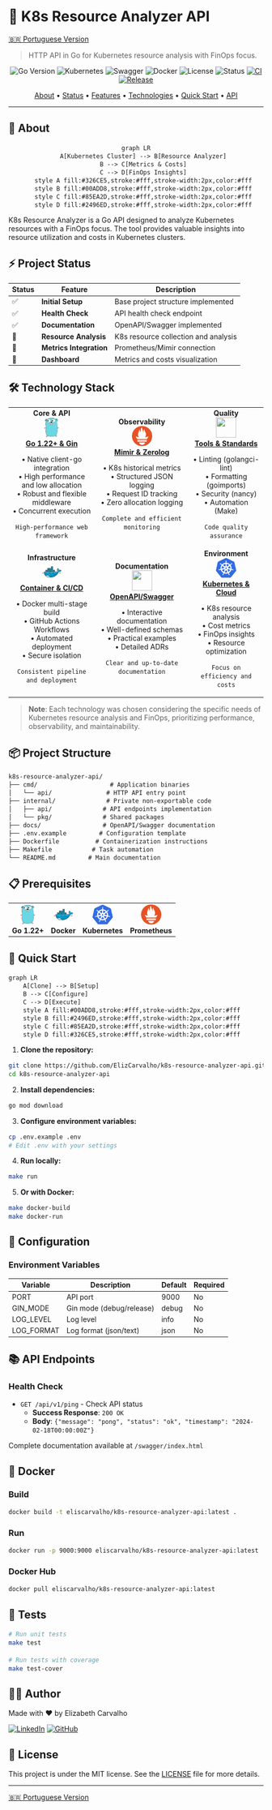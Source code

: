 # 🚀 K8s Resource Analyzer API

[🇧🇷 Portuguese Version](README.md)

> HTTP API in Go for Kubernetes resource analysis with FinOps focus.

<div align="center">

![Go Version](https://img.shields.io/badge/Go-1.22%2B-00ADD8?style=flat-square&logo=go)
![Kubernetes](https://img.shields.io/badge/Kubernetes-Analyzer-326CE5?style=flat-square&logo=kubernetes)
![Swagger](https://img.shields.io/badge/Swagger-Documentation-85EA2D?style=flat-square&logo=swagger)
![Docker](https://img.shields.io/badge/Docker-Ready-2496ED?style=flat-square&logo=docker)
![License](https://img.shields.io/badge/License-MIT-green.svg?style=flat-square)
![Status](https://img.shields.io/badge/Status-In%20Development-yellow?style=flat-square)
[![CI](https://github.com/ElizCarvalho/k8s-resource-analyzer-api/actions/workflows/ci.yml/badge.svg)](https://github.com/ElizCarvalho/k8s-resource-analyzer-api/actions/workflows/ci.yml)
[![Release](https://github.com/ElizCarvalho/k8s-resource-analyzer-api/actions/workflows/release.yml/badge.svg)](https://github.com/ElizCarvalho/k8s-resource-analyzer-api/actions/workflows/release.yml)

<p align="center">
  <a href="#-about">About</a> •
  <a href="#-project-status">Status</a> •
  <a href="#-features">Features</a> •
  <a href="#-technologies">Technologies</a> •
  <a href="#-quick-start">Quick Start</a> •
  <a href="#-api-endpoints">API</a>
</p>

</div>

<hr>

## 📌 About

<div align="center">

```mermaid
graph LR
    A[Kubernetes Cluster] --> B[Resource Analyzer]
    B --> C[Metrics & Costs]
    C --> D[FinOps Insights]
    style A fill:#326CE5,stroke:#fff,stroke-width:2px,color:#fff
    style B fill:#00ADD8,stroke:#fff,stroke-width:2px,color:#fff
    style C fill:#85EA2D,stroke:#fff,stroke-width:2px,color:#fff
    style D fill:#2496ED,stroke:#fff,stroke-width:2px,color:#fff
```

</div>

K8s Resource Analyzer is a Go API designed to analyze Kubernetes resources with a FinOps focus. The tool provides valuable insights into resource utilization and costs in Kubernetes clusters.

## ⚡ Project Status

| Status | Feature | Description |
|--------|---------|-------------|
| ✅ | **Initial Setup** | Base project structure implemented |
| ✅ | **Health Check** | API health check endpoint |
| ✅ | **Documentation** | OpenAPI/Swagger implemented |
| 🚧 | **Resource Analysis** | K8s resource collection and analysis |
| 🚧 | **Metrics Integration** | Prometheus/Mimir connection |
| 🚧 | **Dashboard** | Metrics and costs visualization |

## 🛠️ Technology Stack

<table>
  <tr>
    <td align="center">
      <b>Core & API</b><br/>
      <img src="https://raw.githubusercontent.com/devicons/devicon/master/icons/go/go-original.svg" width="40" height="40"/><br/>
      <a href="https://go.dev/"><b>Go 1.22+ & Gin</b></a>
      <p align="center">
        • Native client-go integration<br/>
        • High performance and low allocation<br/>
        • Robust and flexible middleware<br/>
        • Concurrent execution
      </p>
      <p align="center">
        <code>High-performance web framework</code>
      </p>
    </td>
    <td align="center">
      <b>Observability</b><br/>
      <img src="https://raw.githubusercontent.com/devicons/devicon/master/icons/prometheus/prometheus-original.svg" width="40" height="40"/><br/>
      <a href="https://grafana.com/oss/mimir/"><b>Mimir & Zerolog</b></a>
      <p align="center">
        • K8s historical metrics<br/>
        • Structured JSON logging<br/>
        • Request ID tracking<br/>
        • Zero allocation logging
      </p>
      <p align="center">
        <code>Complete and efficient monitoring</code>
      </p>
    </td>
    <td align="center">
      <b>Quality</b><br/>
      <img src="https://raw.githubusercontent.com/golangci/golangci-lint/master/assets/go.png" width="40" height="40"/><br/>
      <a href="https://golangci-lint.run/"><b>Tools & Standards</b></a>
      <p align="center">
        • Linting (golangci-lint)<br/>
        • Formatting (goimports)<br/>
        • Security (nancy)<br/>
        • Automation (Make)
      </p>
      <p align="center">
        <code>Code quality assurance</code>
      </p>
    </td>
  </tr>
  <tr>
    <td align="center">
      <b>Infrastructure</b><br/>
      <img src="https://raw.githubusercontent.com/devicons/devicon/master/icons/docker/docker-original.svg" width="40" height="40"/><br/>
      <a href="https://www.docker.com/"><b>Container & CI/CD</b></a>
      <p align="center">
        • Docker multi-stage build<br/>
        • GitHub Actions Workflows<br/>
        • Automated deployment<br/>
        • Secure isolation
      </p>
      <p align="center">
        <code>Consistent pipeline and deployment</code>
      </p>
    </td>
    <td align="center">
      <b>Documentation</b><br/>
      <img src="https://raw.githubusercontent.com/swagger-api/swagger.io/wordpress/images/assets/SW-logo-clr.png" width="40" height="40"/><br/>
      <a href="https://swagger.io/"><b>OpenAPI/Swagger</b></a>
      <p align="center">
        • Interactive documentation<br/>
        • Well-defined schemas<br/>
        • Practical examples<br/>
        • Detailed ADRs
      </p>
      <p align="center">
        <code>Clear and up-to-date documentation</code>
      </p>
    </td>
    <td align="center">
      <b>Environment</b><br/>
      <img src="https://raw.githubusercontent.com/devicons/devicon/master/icons/kubernetes/kubernetes-plain.svg" width="40" height="40"/><br/>
      <a href="https://kubernetes.io/"><b>Kubernetes & Cloud</b></a>
      <p align="center">
        • K8s resource analysis<br/>
        • Cost metrics<br/>
        • FinOps insights<br/>
        • Resource optimization
      </p>
      <p align="center">
        <code>Focus on efficiency and costs</code>
      </p>
    </td>
  </tr>
</table>

> **Note**: Each technology was chosen considering the specific needs of Kubernetes resource analysis and FinOps, prioritizing performance, observability, and maintainability.

## 📦 Project Structure

```
k8s-resource-analyzer-api/
├── cmd/                    # Application binaries
│   └── api/               # HTTP API entry point
├── internal/              # Private non-exportable code
│   ├── api/              # API endpoints implementation
│   └── pkg/              # Shared packages
├── docs/                 # OpenAPI/Swagger documentation
├── .env.example         # Configuration template
├── Dockerfile          # Containerization instructions
├── Makefile           # Task automation
└── README.md         # Main documentation
```

## 📋 Prerequisites

<table>
  <tr>
    <td align="center">
      <img src="https://raw.githubusercontent.com/devicons/devicon/master/icons/go/go-original.svg" width="40" height="40"/><br/>
      <b>Go 1.22+</b>
    </td>
    <td align="center">
      <img src="https://raw.githubusercontent.com/devicons/devicon/master/icons/docker/docker-original.svg" width="40" height="40"/><br/>
      <b>Docker</b>
    </td>
    <td align="center">
      <img src="https://raw.githubusercontent.com/devicons/devicon/master/icons/kubernetes/kubernetes-plain.svg" width="40" height="40"/><br/>
      <b>Kubernetes</b>
    </td>
    <td align="center">
      <img src="https://raw.githubusercontent.com/devicons/devicon/master/icons/prometheus/prometheus-original.svg" width="40" height="40"/><br/>
      <b>Prometheus</b>
    </td>
  </tr>
</table>

## 🚀 Quick Start

```mermaid
graph LR
    A[Clone] --> B[Setup]
    B --> C[Configure]
    C --> D[Execute]
    style A fill:#00ADD8,stroke:#fff,stroke-width:2px,color:#fff
    style B fill:#2496ED,stroke:#fff,stroke-width:2px,color:#fff
    style C fill:#85EA2D,stroke:#fff,stroke-width:2px,color:#fff
    style D fill:#326CE5,stroke:#fff,stroke-width:2px,color:#fff
```

1. **Clone the repository:**
```bash
git clone https://github.com/ElizCarvalho/k8s-resource-analyzer-api.git
cd k8s-resource-analyzer-api
```

2. **Install dependencies:**
```bash
go mod download
```

3. **Configure environment variables:**
```bash
cp .env.example .env
# Edit .env with your settings
```

4. **Run locally:**
```bash
make run
```

5. **Or with Docker:**
```bash
make docker-build
make docker-run
```

## 🔧 Configuration

### Environment Variables

| Variable   | Description                | Default | Required |
|------------|----------------------------|---------|----------|
| PORT       | API port                  | 9000    | No       |
| GIN_MODE   | Gin mode (debug/release)  | debug   | No       |
| LOG_LEVEL  | Log level                | info    | No       |
| LOG_FORMAT | Log format (json/text)    | json    | No       |

## 📚 API Endpoints

### Health Check
- `GET /api/v1/ping` - Check API status
  - **Success Response**: `200 OK`
  - **Body**: `{"message": "pong", "status": "ok", "timestamp": "2024-02-18T00:00:00Z"}`

Complete documentation available at `/swagger/index.html`

## 🐳 Docker

### Build
```bash
docker build -t eliscarvalho/k8s-resource-analyzer-api:latest .
```

### Run
```bash
docker run -p 9000:9000 eliscarvalho/k8s-resource-analyzer-api:latest
```

### Docker Hub
```bash
docker pull eliscarvalho/k8s-resource-analyzer-api:latest
```

## 🧪 Tests

```bash
# Run unit tests
make test

# Run tests with coverage
make test-cover
```

## 👩‍💻 Author

Made with ❤️ by Elizabeth Carvalho

[![LinkedIn](https://img.shields.io/badge/-Elizabeth%20Carvalho-blue?style=flat-square&logo=linkedin&logoColor=white&link=https://br.linkedin.com/in/elizcarvalho)](https://br.linkedin.com/in/elizcarvalho)
[![GitHub](https://img.shields.io/badge/-ElizCarvalho-gray?style=flat-square&logo=github&logoColor=white&link=https://github.com/ElizCarvalho)](https://github.com/ElizCarvalho)

## 📝 License

This project is under the MIT license. See the [LICENSE](LICENSE) file for more details.

---

[🇧🇷 Portuguese Version](README.md) 